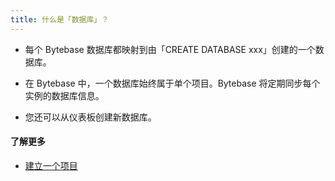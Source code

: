 ```yaml
---
title: 什么是「数据库」？
---
```


- 每个 Bytebase 数据库都映射到由「CREATE DATABASE xxx」创建的一个数据库。

- 在 Bytebase 中，一个数据库始终属于单个项目。Bytebase 将定期同步每个实例的数据库信息。

- 您还可以从仪表板创建新数据库。

#### 了解更多

- [建立一个项目](https://www.bytebase.com/docs/get-started/work-with-a-project/create-a-project)